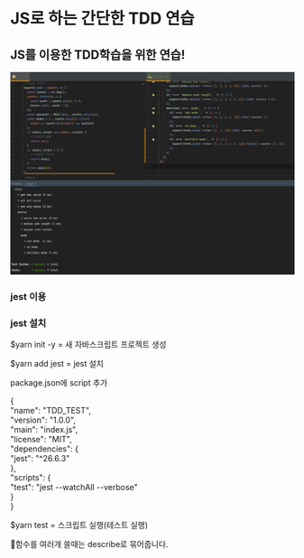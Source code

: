 # JS로 하는 간단한 TDD 연습

## JS를 이용한 TDD학습을 위한 연습!

![](JS_TDD_Practice.PNG)

### jest 이용

### jest 설치

$yarn init -y = 새 자바스크립트 프로젝트 생성

$yarn add jest = jest 설치

package.json에 script 추가

{ <br/>
    "name": "TDD_TEST", <br/>
    "version": "1.0.0", <br/>
    "main": "index.js", <br/>
    "license": "MIT",  <br/>
    "dependencies": { <br/>
    "jest": "^26.6.3" <br/>
},<br/>
"scripts": {<br/>
"test": "jest --watchAll --verbose"<br/>
    }<br/>
}

$yarn test = 스크립트 실행(테스트 실행)

🎈함수를 여러개 쓸때는 describe로 묶어줍니다.

